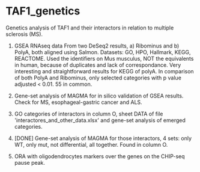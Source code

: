 # TAF1_genetics
Genetics analysis of TAF1 and their interactors in relation to multiple sclerosis (MS).
1. GSEA RNAseq data
   From two DeSeq2 results, a) Ribominus and b) PolyA, both aligned using Salmon.
   Datasets: GO, HPO, Hallmark, KEGG, REACTOME. Used the identifiers on Mus musculus, NOT the equivalents in human, because of duplicates and lack of correspondance. 
   Very interesting and straightforward results for KEGG of polyA.
   In comparison of both PolyA and Ribominus, only selected categories with p value adjusted < 0.01. 55 in common.
   
2. Gene-set analysis of MAGMA for in silico validation of GSEA results. Check for MS, esophageal-gastric cancer and ALS.
3. GO categories of interactors in column O, sheet DATA of file 'interactores_and_other_data.xlsx' and gene-set analysis of emerged categories.
4. [DONE] Gene-set analysis of MAGMA for those interactors, 4 sets: only WT, only mut, not differential, all together. Found in column O.
5. ORA with oligodendrocytes markers over the genes on the CHIP-seq pause peak.
